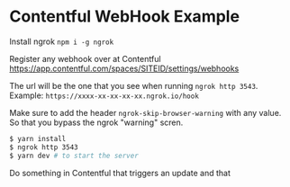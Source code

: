 # Contentful WebHook Example

Install ngrok `npm i -g ngrok`

Register any webhook over at Contentful https://app.contentful.com/spaces/SITEID/settings/webhooks

The url will be the one that you see when running `ngrok http 3543`. Example: `https://xxxx-xx-xx-xx-xx.ngrok.io/hook`

Make sure to add the header `ngrok-skip-browser-warning` with any value. So that you bypass the ngrok "warning" scren.

```bash
$ yarn install
$ ngrok http 3543
$ yarn dev # to start the server
```

Do something in Contentful that triggers an update and that
